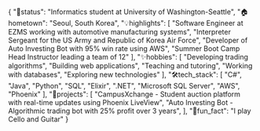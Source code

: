 {
  "💼status": "Informatics student at University of Washington-Seattle",
  "🏠hometown": "Seoul, South Korea",
  "💡highlights": [
    "Software Engineer at EZMS working with automotive manufacturing systems",
    "Interpreter Sergeant for the US Army and Republic of Korea Air Force",
    "Developer of Auto Investing Bot with 95% win rate using AWS",
    "Summer Boot Camp Head Instructor leading a team of 12"
  ],
  "✨hobbies": [
    "Developing trading algorithms",
    "Building web applications",
    "Teaching and tutoring",
    "Working with databases",
    "Exploring new technologies"
  ],
  "🛠️tech_stack": [
    "C#",
    "Java",
    "Python",
    "SQL",
    "Elixir",
    ".NET",
    "Microsoft SQL Server",
    "AWS",
    "Phoenix"
  ],
  "🌟projects": [
    "CampusXchange - Student auction platform with real-time updates using Phoenix LiveView",
    "Auto Investing Bot - Algorithmic trading bot with 25% profit over 3 years",
  ],
  "👀fun_fact": "I play Cello and Guitar"
}
